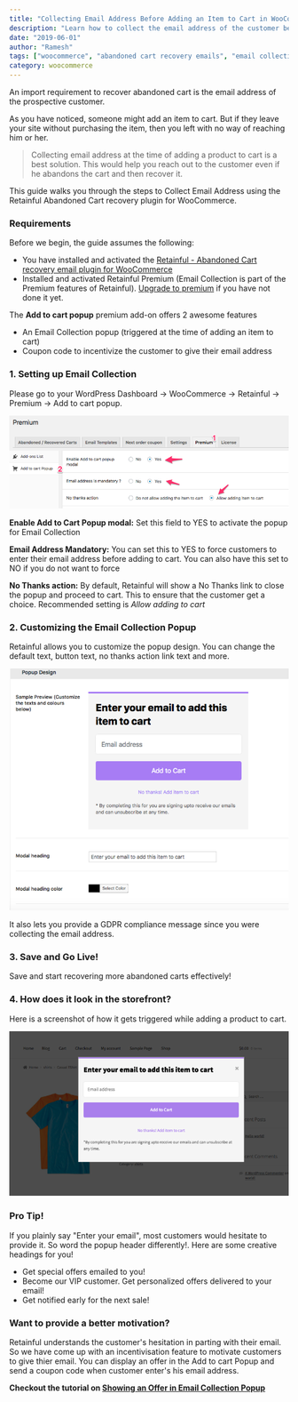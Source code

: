 ```yaml
---
title: "Collecting Email Address Before Adding an Item to Cart in WooCommerce"
description: "Learn how to collect the email address of the customer before adding to cart so that you can recover it even if customer abandons the cart"
date: "2019-06-01"
author: "Ramesh"
tags: ["woocommerce", "abandoned cart recovery emails", "email collection popup"]
category: woocommerce
---
```


 An import requirement to recover abandoned cart is the email address of the prospective customer.

As you have noticed, someone might add an item to cart. But if they leave  your site without purchasing the item, then you left with no way of reaching him or her.

> Collecting email address at the time of adding a product to cart is a best solution. This would help you reach out to the customer even if he abandons the cart and then recover it.

This guide walks you through the steps to Collect Email Address using the Retainful Abandoned Cart recovery plugin for WooCommerce.

### Requirements
Before we begin, the guide assumes the following:

- You have installed and activated the [Retainful - Abandoned Cart recovery email plugin for WooCommerce](https://www.retainful.com/features/woocommerce)
- Installed and activated Retainful Premium (Email Collection is part of the Premium features of Retainful). [Upgrade to premium](https://app.retainful.com) if you have not done it yet.

The **Add to cart popup** premium add-on offers 2 awesome features

- An Email Collection popup (triggered at the time of adding an item to cart)
- Coupon code to incentivize the customer to give their email address

### 1. Setting up Email Collection

Please go to your WordPress Dashboard -> WooCommerce -> Retainful -> Premium -> Add to cart popup.

![Email Collection Add to Cart popup](https://raw.githubusercontent.com/retainful/site-images/master/docs/abandoned-cart-recovery/add-to-cart-popup.png)

**Enable Add to Cart Popup modal:** Set this field to YES to activate the popup for Email Collection

**Email Address Mandatory:** You can set this to YES to force customers to enter their email address before adding to cart. You can also have this set to NO if you do not want to force

**No Thanks action:** By default, Retainful will show a No Thanks link to close the popup and proceed to cart. This to ensure that the customer get a choice. Recommended setting is _Allow adding to cart_

### 2. Customizing the Email Collection Popup

Retainful allows you to customize the popup design. You can change the default text, button text, no thanks action link text and more.

![Popup Design](https://raw.githubusercontent.com/retainful/site-images/master/docs/abandoned-cart-recovery/email-collection-form.png)

It also lets you provide a GDPR compliance message since you were collecting the email address. 

### 3. Save and Go Live!
Save and start recovering more abandoned carts effectively!

### 4. How does it look in the storefront?

Here is a screenshot of how it gets triggered while adding a product to cart.

![Add to Cart Popup for WooCommerce](https://raw.githubusercontent.com/retainful/site-images/master/docs/abandoned-cart-recovery/add-to-cart-popup-storefront.png)


### Pro Tip!
If you plainly say "Enter your email", most customers would hesitate to provide it.
So word the popup header differently!. Here are some creative headings for you!

- Get special offers emailed to you!
- Become our VIP customer. Get personalized offers delivered to your email!
- Get notified early for the next sale!

### Want to provide a better motivation?

Retainful understands the customer's hesitation in parting with their email. So we have come up with an incentivisation feature to motivate customers to give thier email. You can display an offer in the Add to cart Popup and send a coupon code when customer enter's his email address.

**Checkout the tutorial on [Showing an Offer in Email Collection Popup](https://www.retainful.com/docs/woocommerce/coupon-for-email-popup)**

